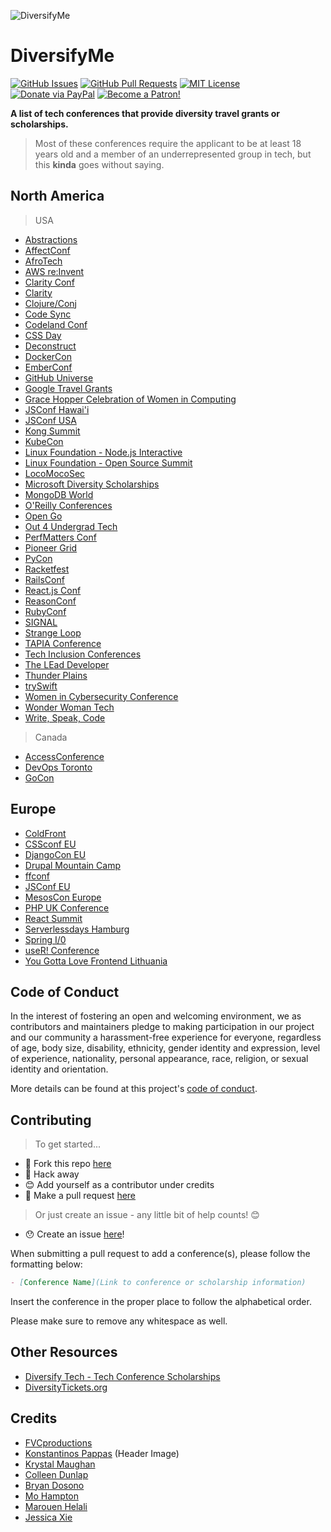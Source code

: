 ![DiversifyMe](https://cdn.dribbble.com/users/740218/screenshots/4478234/characters-dan.png)

# DiversifyMe

[![GitHub Issues](https://img.shields.io/github/issues/fvcproductions/diversify-me.svg?style=flat-square)](https://github.com/fvcproductions/diversify-me/issues) [![GitHub Pull Requests](https://img.shields.io/github/issues-pr/fvcproductions/diversify-me.svg?style=flat-square)](https://github.com/fvcproductions/diversify-me/pulls) [![MIT License](https://img.shields.io/github/license/fvcproductions/diversify-me.svg?style=flat-square)](http://badges.mit-license.org) [![Donate via PayPal](https://img.shields.io/badge/Donate-PayPal-blue.svg?style=flat-square)](http://paypal.me/fvcproductions) [![Become a Patron!](https://img.shields.io/badge/Patreon-Become%20a%20Patron!-orange.svg?style=flat-square)](https://www.patreon.com/fvcproductions)

**A list of tech conferences that provide diversity travel grants or scholarships.**

> Most of these conferences require the applicant to be at least 18 years old and a member of an underrepresented group in tech, but this **kinda** goes without saying.

## North America

> USA

- [Abstractions](https://abstractions.io/)
- [AffectConf](https://affectconf.com/scholarships/)
- [AfroTech](https://experience.afrotech.com/)
- [AWS re:Invent](https://reinvent.awsevents.com/community/we_power_tech_grant/)
- [Clarity Conf](https://www.clarityconf.com/)
- [Clarity](https://www.clarityconf.com/)
- [Clojure/Conj](http://clojure-conj.org/opportunity)
- [Code Sync](https://codesync.global/)
- [Codeland Conf](http://codelandconf.com/)
- [CSS Day](https://cssday.nl)
- [Deconstruct](https://www.deconstructconf.com/)
- [DockerCon](https://dockercon.com/)
- [EmberConf](https://emberconf.com/)
- [GitHub Universe](https://githubuniverse.com/)
- [Google Travel Grants](https://buildyourfuture.withgoogle.com/scholarships/google-travel-and-conference-grants/#!/north-america?detail-content-tabby_activeEl=north-america)
- [Grace Hopper Celebration of Women in Computing](https://ghc.anitab.org/)
- [JSConf Hawai'i](https://www.jsconfhi.com/)
- [JSConf USA](https://jsconf.us/)
- [Kong Summit](https://konghq.com/kong-summit/diversity-scholarship/)
- [KubeCon](https://events.linuxfoundation.org/kubecon-cloudnativecon-europe/attend/diversity-scholarships)
- [Linux Foundation - Node.js Interactive](http://events.linuxfoundation.org/events/node-interactive/attend/diversityscholarship)
- [Linux Foundation - Open Source Summit](http://events.linuxfoundation.org/events/open-source-summit-north-america/attend/scholarship-opportunities)
- [LocoMocoSec](https://locomocosec.com/di/)
- [Microsoft Diversity Scholarships](https://careers.microsoft.com/us/en/usscholarshipprogram)
- [MongoDB World](https://www.mongodb.com/mongodb-diversity-scholarship)
- [O'Reilly Conferences](http://www.oreilly.com/conferences/diversity-application.csp)
- [Open Go](https://opengo.io/)
- [Out 4 Undergrad Tech](http://outforundergrad.org/)
- [PerfMatters Conf](https://perfmattersconf.com/)
- [Pioneer Grid](https://pioneergrid.com/)
- [PyCon](https://us.pycon.org/)
- [Racketfest](https://racketfest.com/)
- [RailsConf](http://railsconf.com/scholarships)
- [React.js Conf](https://conf.reactjs.org/)
- [ReasonConf](https://www.reason-conf.com/)
- [RubyConf](http://rubyconf.org/)
- [SIGNAL](https://signal.twilio.com/)
- [Strange Loop](http://www.thestrangeloop.com/opportunity.html)
- [TAPIA Conference](http://tapiaconference.org/)
- [Tech Inclusion Conferences](https://techinclusion.co/)
- [The LEad Developer](https://theleaddeveloper.com/)
- [Thunder Plains](http://thunderplainsconf.com/)
- [trySwift](https://www.tryswift.co/)
- [Women in Cybersecurity Conference](https://www.wicys.org/conference)
- [Wonder Woman Tech](https://wonderwomentech.com/)
- [Write, Speak, Code](http://www.writespeakcode.com/)

> Canada

- [AccessConference](https://accessconference.ca/)
- [DevOps Toronto](https://devopsto.com/#diversity-scholarship)
- [GoCon](https://gocon.ca/#diversity-scholarship)

## Europe

- [ColdFront](https://coldfront.co/)
- [CSSconf EU](https://cssconf.eu/)
- [DjangoCon EU](https://djangocon.eu/)
- [Drupal Mountain Camp](https://drupalmountaincamp.ch/)
- [ffconf](https://ffconf.org/)
- [JSConf EU](https://jsconf.eu/)
- [MesosCon Europe](http://events.linuxfoundation.org/events/mesoscon-europe/attend/scholarship)
- [PHP UK Conference](http://phpconference.co.uk/diversity/)
- [React Summit](https://medium.com/@ReactAmsterdam/react-summit-2020-diversity-scholarships-now-available-dfaaa9cfc6d3)
- [Serverlessdays Hamburg](https://hamburg.serverlessdays.io/)
- [Spring I/0](https://2019.springio.net/diversity-scholarships)
- [useR! Conference](http://user2019.r-project.org/)
- [You Gotta Love Frontend Lithuania](https://lithuania.yglfconf.com/scholarship)

## Code of Conduct

In the interest of fostering an open and welcoming environment, we as contributors and maintainers pledge to making participation in our project and our community a harassment-free experience for everyone, regardless of age, body size, disability, ethnicity, gender identity and expression, level of experience, nationality, personal appearance, race, religion, or sexual identity and orientation.

More details can be found at this project's [code of conduct](.github/CODE_OF_CONDUCT.md).

## Contributing

> To get started...

- 🍴 Fork this repo [here](https://github.com/fvcproductions/diversify-me#fork-destination-box)
- 🔨 Hack away
- 😊 Add yourself as a contributor under credits
- 🔧 Make a pull request [here](https://github.com/fvcproductions/diversify-me/compare)

> Or just create an issue - any little bit of help counts! 😊

- 😯 Create an issue [here](https://github.com/fvcproductions/diversify-me/issues)!

When submitting a pull request to add a conference(s), please follow the formatting below:

```markdown
- [Conference Name](Link to conference or scholarship information)
```

Insert the conference in the proper place to follow the alphabetical order.

Please make sure to remove any whitespace as well.

## Other Resources

- [Diversify Tech - Tech Conference Scholarships](https://www.diversifytech.co/tech-conference-scholarships)
- [DiversityTickets.org](https://diversitytickets.org/)

## Credits

- [FVCproductions](http://fvcproductions.com)
- [Konstantinos Pappas](https://dribbble.com/shots/4478234-Diverse-People) (Header Image)
- [Krystal Maughan](https://kammitama5.github.io/about/)
- [Colleen Dunlap](https://github.com/colleenDunlap)
- [Bryan Dosono](https://www.bdosono.com/)
- [Mo Hampton](https://www.twitter.com/moxiehampton)
- [Marouen Helali](https://github.com/Marwan01)
- [Jessica Xie](https://github.com/jessicaxiejw)
